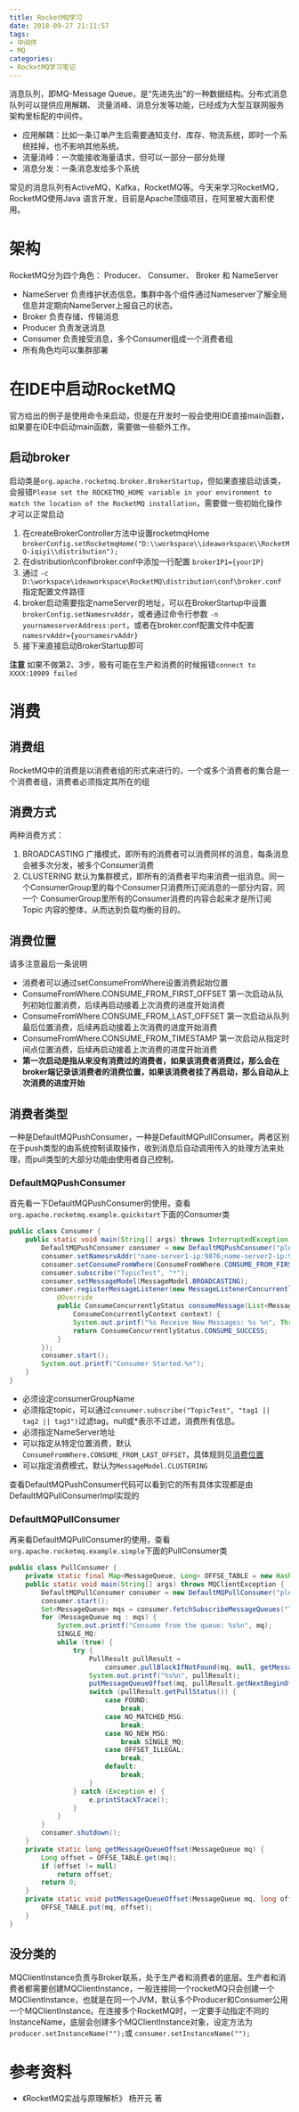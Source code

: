 ```yaml
---
title: RocketMQ学习
date: 2018-09-27 21:11:57
tags: 
- 中间件
- MQ
categories: 
- RocketMQ学习笔记
---
```


消息队列，即MQ-Message Queue，是“先进先出”的一种数据结构。分布式消息队列可以提供应用解耦、 流量消峰、消息分发等功能，已经成为大型互联网服务架构里标配的中间件。

- 应用解耦：比如一条订单产生后需要通知支付、库存、物流系统，即时一个系统挂掉，也不影响其他系统。
- 流量消峰：一次能接收海量请求，但可以一部分一部分处理
- 消息分发：一条消息发给多个系统

常见的消息队列有ActiveMQ，Kafka，RocketMQ等。今天来学习RocketMQ，RocketMQ使用Java 语言开发，目前是Apache顶级项目，在阿里被大面积使用。

# 架构

RocketMQ分为四个角色： Producer、 Consumer、 Broker 和 NameServer

- NameServer 负责维护状态信息。集群中各个组件通过Nameserver了解全局信息并定期向NameServer上报自己的状态。
- Broker 负责存储、传输消息
- Producer 负责发送消息
- Consumer 负责接受消息，多个Consumer组成一个消费者组
- 所有角色均可以集群部署

<!-- more -->

# 在IDE中启动RocketMQ

官方给出的例子是使用命令来启动，但是在开发时一般会使用IDE直接main函数，如果要在IDE中启动main函数，需要做一些额外工作。

## 启动broker

启动类是`org.apache.rocketmq.broker.BrokerStartup`，但如果直接启动该类，会报错`Please set the ROCKETMQ_HOME variable in your environment to match the location of the RocketMQ installation`，需要做一些初始化操作才可以正常启动

1. 在createBrokerController方法中设置rocketmqHome `brokerConfig.setRocketmqHome("D:\\workspace\\ideaworkspace\\RocketMQ-iqiyi\\distribution");`
1. 在distribution\conf\broker.conf中添加一行配置 `brokerIP1={yourIP}`
1. 通过 `-c D:\workspace\ideaworkspace\RocketMQ\distribution\conf\broker.conf` 指定配置文件路径
1. broker启动需要指定nameServer的地址，可以在BrokerStartup中设置`brokerConfig.setNamesrvAddr`，或者通过命令行参数 `-n yournameserverAddress:port`，或者在broker.conf配置文件中配置`namesrvAddr={yournamesrvAddr}`
1. 接下来直接启动BrokerStartup即可

**注意** 如果不做第2、3步，极有可能在生产和消费的时候报错`connect to XXXX:10909 failed`

# 消费

## 消费组

RocketMQ中的消费是以消费者组的形式来进行的，一个或多个消费者的集合是一个消费者组，消费者必须指定其所在的组

## 消费方式

两种消费方式：

1. BROADCASTING 广播模式，即所有的消费者可以消费同样的消息，每条消息会被多次分发，被多个Consumer消费
2. CLUSTERING 默认为集群模式，即所有的消费者平均来消费一组消息。同一个ConsumerGroup里的每个Consumer只消费所订阅消息的一部分内容，同一个 ConsumerGroup里所有的Consumer消费的内容合起来才是所订阅Topic 内容的整体，从而达到负载均衡的目的。

## 消费位置

请多注意最后一条说明

- 消费者可以通过setConsumeFromWhere设置消费起始位置
- ConsumeFromWhere.CONSUME_FROM_FIRST_OFFSET 第一次启动从队列初始位置消费，后续再启动接着上次消费的进度开始消费 
- ConsumeFromWhere.CONSUME_FROM_LAST_OFFSET 第一次启动从队列最后位置消费，后续再启动接着上次消费的进度开始消费
- ConsumeFromWhere.CONSUME_FROM_TIMESTAMP 第一次启动从指定时间点位置消费，后续再启动接着上次消费的进度开始消费 
- **第一次启动是指从来没有消费过的消费者，如果该消费者消费过，那么会在broker端记录该消费者的消费位置，如果该消费者挂了再启动，那么自动从上次消费的进度开始**

## 消费者类型

一种是DefaultMQPushConsumer，一种是DefaultMQPullConsumer。两者区别在于push类型的由系统控制读取操作，收到消息后自动调用传入的处理方法来处理，而pull类型的大部分功能由使用者自己控制。

### DefaultMQPushConsumer

首先看一下DefaultMQPushConsumer的使用，查看`org.apache.rocketmq.example.quickstart`下面的Consumer类

```java
public class Consumer {
    public static void main(String[] args) throws InterruptedException, MQClientException {
        DefaultMQPushConsumer consumer = new DefaultMQPushConsumer("please_rename_unique_group_name_4");
        consumer.setNamesrvAddr("name-server1-ip:9876;name-server2-ip:9876");
        consumer.setConsumeFromWhere(ConsumeFromWhere.CONSUME_FROM_FIRST_OFFSET);
        consumer.subscribe("TopicTest", "*");
        consumer.setMessageModel(MessageModel.BROADCASTING);
        consumer.registerMessageListener(new MessageListenerConcurrently() {
            @Override
            public ConsumeConcurrentlyStatus consumeMessage(List<MessageExt> msgs,
                ConsumeConcurrentlyContext context) {
                System.out.printf("%s Receive New Messages: %s %n", Thread.currentThread().getName(), msgs);
                return ConsumeConcurrentlyStatus.CONSUME_SUCCESS;
            }
        });
        consumer.start();
        System.out.printf("Consumer Started.%n");
    }
}
```

- 必须设定consumerGroupName
- 必须指定topic，可以通过`consumer.subscribe("TopicTest", "tag1 || tag2 || tag3")`过滤tag。null或*表示不过滤，消费所有信息。
- 必须指定NameServer地址
- 可以指定从特定位置消费，默认`ConsumeFromWhere.CONSUME_FROM_LAST_OFFSET`，具体规则见[消费位置](#消费位置)
- 可以指定消费模式，默认为`MessageModel.CLUSTERING`

查看DefaultMQPushConsumer代码可以看到它的所有具体实现都是由DefaultMQPullConsumerImpl实现的

### DefaultMQPullConsumer

再来看DefaultMQPullConsumer的使用，查看`org.apache.rocketmq.example.simple`下面的PullConsumer类

```java
public class PullConsumer {
    private static final Map<MessageQueue, Long> OFFSE_TABLE = new HashMap<MessageQueue, Long>();
    public static void main(String[] args) throws MQClientException {
        DefaultMQPullConsumer consumer = new DefaultMQPullConsumer("please_rename_unique_group_name_5");
        consumer.start();
        Set<MessageQueue> mqs = consumer.fetchSubscribeMessageQueues("TopicTest1");
        for (MessageQueue mq : mqs) {
            System.out.printf("Consume from the queue: %s%n", mq);
            SINGLE_MQ:
            while (true) {
                try {
                    PullResult pullResult =
                        consumer.pullBlockIfNotFound(mq, null, getMessageQueueOffset(mq), 32);
                    System.out.printf("%s%n", pullResult);
                    putMessageQueueOffset(mq, pullResult.getNextBeginOffset());
                    switch (pullResult.getPullStatus()) {
                        case FOUND:
                            break;
                        case NO_MATCHED_MSG:
                            break;
                        case NO_NEW_MSG:
                            break SINGLE_MQ;
                        case OFFSET_ILLEGAL:
                            break;
                        default:
                            break;
                    }
                } catch (Exception e) {
                    e.printStackTrace();
                }
            }
        }
        consumer.shutdown();
    }
    private static long getMessageQueueOffset(MessageQueue mq) {
        Long offset = OFFSE_TABLE.get(mq);
        if (offset != null)
            return offset;
        return 0;
    }
    private static void putMessageQueueOffset(MessageQueue mq, long offset) {
        OFFSE_TABLE.put(mq, offset);
    }
}
```

## 没分类的

MQClientInstance负责与Broker联系，处于生产者和消费者的底层。生产者和消费者都需要创建MQClientInstance，一般连接同一个rocketMQ只会创建一个MQClientInstance，也就是在同一个JVM，默认多个Producer和Consumer公用一个MQClientInstance。在连接多个RocketMQ时，一定要手动指定不同的InstanceName，底层会创建多个MQClientInstance对象，设定方法为`producer.setInstanceName("");`或 `consumer.setInstanceName("");`


# 参考资料

- 《RocketMQ实战与原理解析》 杨开元 著